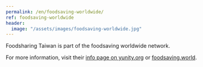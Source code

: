 ```yaml
---
permalink: /en/foodsaving-worldwide/
ref: foodsaving-worldwide
header: 
  image: "/assets/images/foodsaving-worldwide.jpg"
---
```


Foodsharing Taiwan is part of the foodsaving worldwide network.

For more information, visit their [info page on yunity.org](https://yunity.org/en/foodsaving-worldwide) or [foodsaving.world](https://foodsaving.world).
